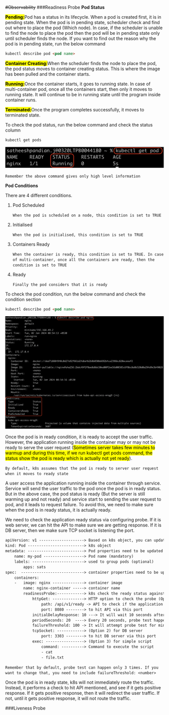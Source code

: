~~#Observability~~
###Readiness Probe
**Pod Status**

<mark>**Pending:**</mark>Pod has a status in its lifecycle. When a pod is created first, it is in pending state. When the pod is in pending state, 
scheduler check and find out where to place the pod (Which node). In case, if the scheduler is unable to find the node to place the pod
then the pod will be in pending state only until scheduler finds the node. If you want to find out the reason why the pod 
is in pending state, run the below command
```html
kubectl describe pod <pod name>
```
<mark>**Container Creating:**</mark>When the scheduler finds the node to place the pod, the pod status moves to container creating 
status. This is where the image has been pulled and the container starts. 

<mark>**Running:**</mark>Once the container starts, it goes to running state.
In case of multi-container pod, once all the containers start, then only it moves to running state. It will continue to be in
running state until the program inside container runs.

<mark>**Terminated:**</mark>Once the program completes successfully, it moves to terminated state.

To check the pod status, run the below command and check the status column
```html
kubectl get pods
```

![k8s_obs_1.png](../assets/k8s_obs_1.png)

`Remember the above command gives only high level information`

**Pod Conditions**

There are 4 different conditions.
1. Pod Scheduled

    `When the pod is scheduled on a node, this condition is set to TRUE`
2. Initialised

    `When the pod is initialised, this condition is set to TRUE`
3. Containers Ready

    `When the container is ready, this condition is set to TRUE. In case of multi-container, once all the containers are ready, then the condition is set to TRUE`
4. Ready

    `Finally the pod considers that it is ready`

To check the pod condition, run the below command and check the condition section
```html
kubectl describe pod <pod name>
```
![k8s_obs_2.png](../assets/k8s_obs_2.png)

Once the pod is in ready condition, it is ready to accept the user traffic. However, the application running inside the container
may or may not be ready to serve the user request (<mark>Sometimes server takes few minutes to warmup and during this time, if we run 
kubectl get pods command, the status show the pod is ready which is actually not yet ready</mark>). 

`By default, k8s assumes that the pod is ready to server user request when it moves to ready state`

A user access the application running inside the container through service. Service will send the user traffic to the pod 
once the pod is in ready status. But in the above case, the pod status is ready (But the server is still warming up and not ready)
and service start to sending the user request to pod, and it leads to request failure. To avoid this, we need to make sure when the pod
is in ready status, it is actually ready.

We need to check the application ready status via configuring probe. If it is web server, we can hit the API to make sure we are getting 
response. If it is DB server, then we make sure TCP socket is listening the port.

```html
apiVersion: v1 --------------------> Based on k8s object, you can update this
kind: Pod -------------------------> k8s object
metadata: -------------------------> Pod properties need to be updated under this
    name: my-pod ------------------> Pod name (mandatory)
    labels: -----------------------> used to group pods (optional)
        apps: sats
spec:  ----------------------------> container properties need to be updated under these
    containers: 
    -   image: nginx --------------> container image
        name: nginx-container -----> container name
        readinessProbe:------------> k8s check the ready status against it
            httpGet: --------------> HTTP option to check the probe (Option 1)
                path: /api/v1/ready -> API to check if the application is ready to accept the traffic
                port: 8080 --------> to hit API via this port
            initialDelayResponse: 10 ---> It will wait 10 seconds after the container starts (in ready status)
            periodSeconds: 20  ----> Every 20 seconds, probe test happens until it gets positive response
            failureThreshold: 100 -> It will attempt probe test for minimum 100 times until it gets positive response.
            tcpSocket: ------------> (Option 2) for DB server
                port: 3303 --------> to hit DB server via this port
            exec: -----------------> (Option 3) for simple script
                command: ----------> Command to execute the script
                - cat
                - file.txt
```

`Remember that by default, probe test can happen only 3 times. If you want to change that, you need to include failureThreshold: <number>`

Once the pod is in ready state, k8s will not immediately route the traffic. Instead, it performs a check to hit API mentioned,
and see if it gets positive response. If it gets positive response, then it will redirect the user traffic. If not, until it 
gets positive response, it will not route the traffic.

###Liveness Probe